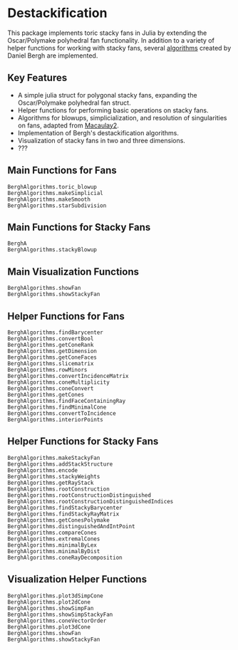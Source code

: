 # Destackification

This package implements toric stacky fans in Julia by extending the Oscar/Polymake polyhedral fan functionality. In addition to a variety of helper functions for working with stacky fans, several [algorithms](https://arxiv.org/abs/1409.5713) created by Daniel Bergh are implemented.

## Key Features
- A simple julia struct for polygonal stacky fans, expanding the Oscar/Polymake polyhedral fan struct.
- Helper functions for performing basic operations on stacky fans.
- Algorithms for blowups, simplicialization, and resolution of singularities on fans, adapted from [Macaulay2](http://www2.macaulay2.com/Macaulay2/doc/Macaulay2-1.14/share/doc/Macaulay2/NormalToricVarieties/html/___Normal__Toric__Variety.html).
- Implementation of Bergh's destackification algorithms.
- Visualization of stacky fans in two and three dimensions.
- ???

## Main Functions for Fans
```@docs
BerghAlgorithms.toric_blowup
BerghAlgorithms.makeSimplicial
BerghAlgorithms.makeSmooth
BerghAlgorithms.starSubdivision
```

## Main Functions for Stacky Fans
```@docs
BerghA
BerghAlgorithms.stackyBlowup
```

## Main Visualization Functions
```@docs
BerghAlgorithms.showFan
BerghAlgorithms.showStackyFan
```

## Helper Functions for Fans
```@docs
BerghAlgorithms.findBarycenter
BerghAlgorithms.convertBool
BerghAlgorithms.getConeRank
BerghAlgorithms.getDimension
BerghAlgorithms.getConeFaces
BerghAlgorithms.slicematrix
BerghAlgorithms.rowMinors
BerghAlgorithms.convertIncidenceMatrix
BerghAlgorithms.coneMultiplicity
BerghAlgorithms.coneConvert
BerghAlgorithms.getCones
BerghAlgorithms.findFaceContainingRay
BerghAlgorithms.findMinimalCone
BerghAlgorithms.convertToIncidence
BerghAlgorithms.interiorPoints
```

## Helper Functions for Stacky Fans
```@docs
BerghAlgorithms.makeStackyFan
BerghAlgorithms.addStackStructure
BerghAlgorithms.encode
BerghAlgorithms.stackyWeights
BerghAlgorithms.getRayStack
BerghAlgorithms.rootConstruction
BerghAlgorithms.rootConstructionDistinguished
BerghAlgorithms.rootConstructionDistinguishedIndices
BerghAlgorithms.findStackyBarycenter
BerghAlgorithms.findStackyRayMatrix
BerghAlgorithms.getConesPolymake
BerghAlgorithms.distinguishedAndIntPoint
BerghAlgorithms.compareCones
BerghAlgorithms.extremalCones
BerghAlgorithms.minimalByLex
BerghAlgorithms.minimalByDist
BerghAlgorithms.coneRayDecomposition
```

## Visualization Helper Functions
```@docs
BerghAlgorithms.plot3dSimpCone
BerghAlgorithms.plot2dCone
BerghAlgorithms.showSimpFan
BerghAlgorithms.showSimpStackyFan
BerghAlgorithms.coneVectorOrder
BerghAlgorithms.plot3dCone
BerghAlgorithms.showFan
BerghAlgorithms.showStackyFan
```
